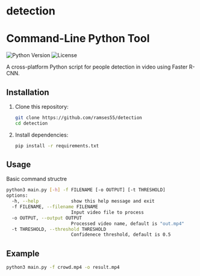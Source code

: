 # detection
# Command-Line Python Tool

![Python Version](https://img.shields.io/badge/python-3.11.2-blue.svg)
![License](https://img.shields.io/badge/license-MIT-green.svg)

A cross-platform Python script for people detection in video using Faster R-CNN.

## Installation

1. Clone this repository:
   ```bash
   git clone https://github.com/ramses55/detection
   cd detection
2. Install dependencies:
   ```bash
   pip install -r requirements.txt

## Usage


Basic command structre
```bash
python3 main.py [-h] -f FILENAME [-o OUTPUT] [-t THRESHOLD]
options:
  -h, --help            show this help message and exit
  -f FILENAME, --filename FILENAME
                        Input video file to process
  -o OUTPUT, --output OUTPUT
                        Processed video name, default is "out.mp4"
  -t THRESHOLD, --threshold THRESHOLD
                        Confidenece threshold, default is 0.5
```
## Example 
```bash
python3 main.py -f crowd.mp4 -o result.mp4

